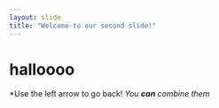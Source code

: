```yaml
---
layout: slide
title: "Welcome to our second slide!"
---
```

# halloooo
*Use the left arrow to go back!
_You **can** combine them_
